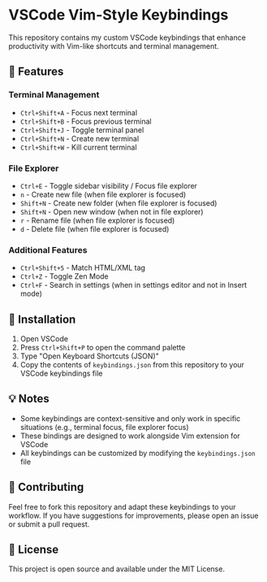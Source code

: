 # VSCode Vim-Style Keybindings

This repository contains my custom VSCode keybindings that enhance productivity with Vim-like shortcuts and terminal management.

## 🎯 Features

### Terminal Management
- `Ctrl+Shift+A` - Focus next terminal
- `Ctrl+Shift+B` - Focus previous terminal
- `Ctrl+Shift+J` - Toggle terminal panel
- `Ctrl+Shift+N` - Create new terminal
- `Ctrl+Shift+W` - Kill current terminal

### File Explorer
- `Ctrl+E` - Toggle sidebar visibility / Focus file explorer
- `n` - Create new file (when file explorer is focused)
- `Shift+N` - Create new folder (when file explorer is focused)
- `Shift+N` - Open new window (when not in file explorer)
- `r` - Rename file (when file explorer is focused)
- `d` - Delete file (when file explorer is focused)

### Additional Features
- `Ctrl+Shift+5` - Match HTML/XML tag
- `Ctrl+Z` - Toggle Zen Mode
- `Ctrl+F` - Search in settings (when in settings editor and not in Insert mode)

## 🚀 Installation

1. Open VSCode
2. Press `Ctrl+Shift+P` to open the command palette
3. Type "Open Keyboard Shortcuts (JSON)"
4. Copy the contents of `keybindings.json` from this repository to your VSCode keybindings file

## 💡 Notes

- Some keybindings are context-sensitive and only work in specific situations (e.g., terminal focus, file explorer focus)
- These bindings are designed to work alongside Vim extension for VSCode
- All keybindings can be customized by modifying the `keybindings.json` file

## 🤝 Contributing

Feel free to fork this repository and adapt these keybindings to your workflow. If you have suggestions for improvements, please open an issue or submit a pull request.

## 📝 License

This project is open source and available under the MIT License. 